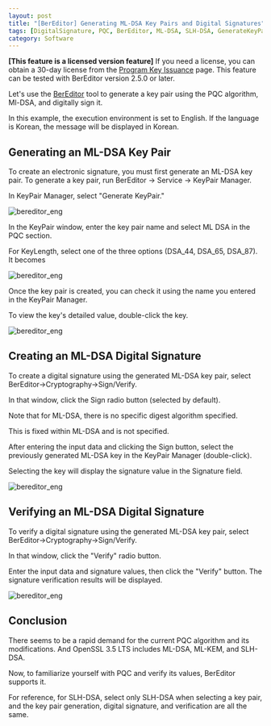 ```yaml
---
layout: post
title: "[BerEditor] Generating ML-DSA Key Pairs and Digital Signatures"
tags: [DigitalSignature, PQC, BerEditor, ML-DSA, SLH-DSA, GenerateKeyPair]
category: Software
---
```


**\[This feature is a licensed version feature\]**
If you need a license, you can obtain a 30-day license from the [Program Key Issuance](https://jykim74.mycafe24.com/user_reg.php) page.
This feature can be tested with BerEditor version 2.5.0 or later.

Let's use the [BerEditor](https://jykim74.tistory.com/36) tool to generate a key pair using the PQC algorithm, Ml-DSA, and digitally sign it.

In this example, the execution environment is set to English. If the language is Korean, the message will be displayed in Korean.

## Generating an ML-DSA Key Pair

To create an electronic signature, you must first generate an ML-DSA key pair.
To generate a key pair, run BerEditor -> Service -> KeyPair Manager.

In KeyPair Manager, select "Generate KeyPair."

![bereditor_eng]("https://github.com/user-attachments/assets/571b1fb1-dde7-4573-b0a0-fd9c27959304")

In the KeyPair window, enter the key pair name and select ML DSA in the PQC section.

For KeyLength, select one of the three options (DSA\_44, DSA\_65, DSA\_87). It becomes

![bereditor_eng]("https://github.com/user-attachments/assets/cc50d925-46e9-4766-9090-c0ee002d3337")


Once the key pair is created, you can check it using the name you entered in the KeyPair Manager.

To view the key's detailed value, double-click the key.

![bereditor_eng]("https://github.com/user-attachments/assets/4c06acf6-d515-4e84-b325-f32cbee91a7d")


## Creating an ML-DSA Digital Signature

To create a digital signature using the generated ML-DSA key pair, select BerEditor->Cryptography->Sign/Verify.

In that window, click the Sign radio button (selected by default).

Note that for ML-DSA, there is no specific digest algorithm specified.

This is fixed within ML-DSA and is not specified.

After entering the input data and clicking the Sign button, select the previously generated ML-DSA key in the KeyPair Manager (double-click).

Selecting the key will display the signature value in the Signature field.

![bereditor_eng]("https://github.com/user-attachments/assets/ad4b59c4-c7c5-4117-8be7-68b3f4b6dea4")

## Verifying an ML-DSA Digital Signature

To verify a digital signature using the generated ML-DSA key pair, select BerEditor->Cryptography->Sign/Verify.

In that window, click the "Verify" radio button.

Enter the input data and signature values, then click the "Verify" button. The signature verification results will be displayed.

![bereditor_eng]("https://github.com/user-attachments/assets/5f411630-9eff-4190-9d59-6a805cfdb338")

## Conclusion

There seems to be a rapid demand for the current PQC algorithm and its modifications.
And OpenSSL 3.5 LTS includes ML-DSA, ML-KEM, and SLH-DSA.

Now, to familiarize yourself with PQC and verify its values, BerEditor supports it.

For reference, for SLH-DSA, select only SLH-DSA when selecting a key pair, and the key pair generation, digital signature, and verification are all the same.
